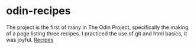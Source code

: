 # odin-recipes
The project is the first of many in The Odin Project, specifically the making of a page listing three recipes.
I practiced the use of git and html basics, it was joyful.
<a href="../indexOR.html"/>Recipes</a>